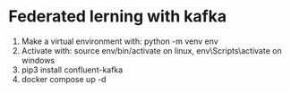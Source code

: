 # Federated lerning with kafka

1. Make a virtual environment with: python -m venv env
2. Activate with: source env/bin/activate on linux, env\Scripts\activate on windows
3. pip3 install confluent-kafka
4. docker compose up -d